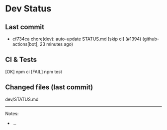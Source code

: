 # Dev Status

## Last commit
- cf734ca chore(dev): auto-update STATUS.md [skip ci] (#1394) (github-actions[bot], 23 minutes ago)
## CI & Tests
[OK] npm ci
[FAIL] npm test

## Changed files (last commit)
dev/STATUS.md

---
Notes:
- ...

